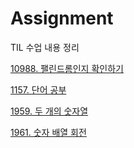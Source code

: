 # Assignment

TIL 수업 내용 정리

[10988. 팰린드롬인지 확인하기](https://www.acmicpc.net/problem/10988)

[1157. 단어 공부](https://www.acmicpc.net/problem/1157)

[1959. 두 개의 숫자열](https://swexpertacademy.com/main/talk/solvingClub/problemView.do?solveclubId=AYyJy6Q6DHADFASu&contestProbId=AV5PpoFaAS4DFAUq&probBoxId=AYykQLN6u1gDFASu&type=PROBLEM&problemBoxTitle=%EC%95%8C%EA%B3%A0%EB%A6%AC%EC%A6%98+Track+(%EB%82%9C%EC%9D%B4%EB%8F%84+%EC%A4%91)&problemBoxCnt=5&&&&&problemBoxTitle=%EC%95%8C%EA%B3%A0%EB%A6%AC%EC%A6%98+Track+%28%EB%82%9C%EC%9D%B4%EB%8F%84+%EC%A4%91%29&)

[1961. 숫자 배열 회전](https://swexpertacademy.com/main/talk/solvingClub/problemView.do?solveclubId=AYyJy6Q6DHADFASu&contestProbId=AV5Pq-OKAVYDFAUq&probBoxId=AYykQLN6u1gDFASu&type=PROBLEM&problemBoxTitle=%EC%95%8C%EA%B3%A0%EB%A6%AC%EC%A6%98+Track+(%EB%82%9C%EC%9D%B4%EB%8F%84+%EC%A4%91)&problemBoxCnt=5)